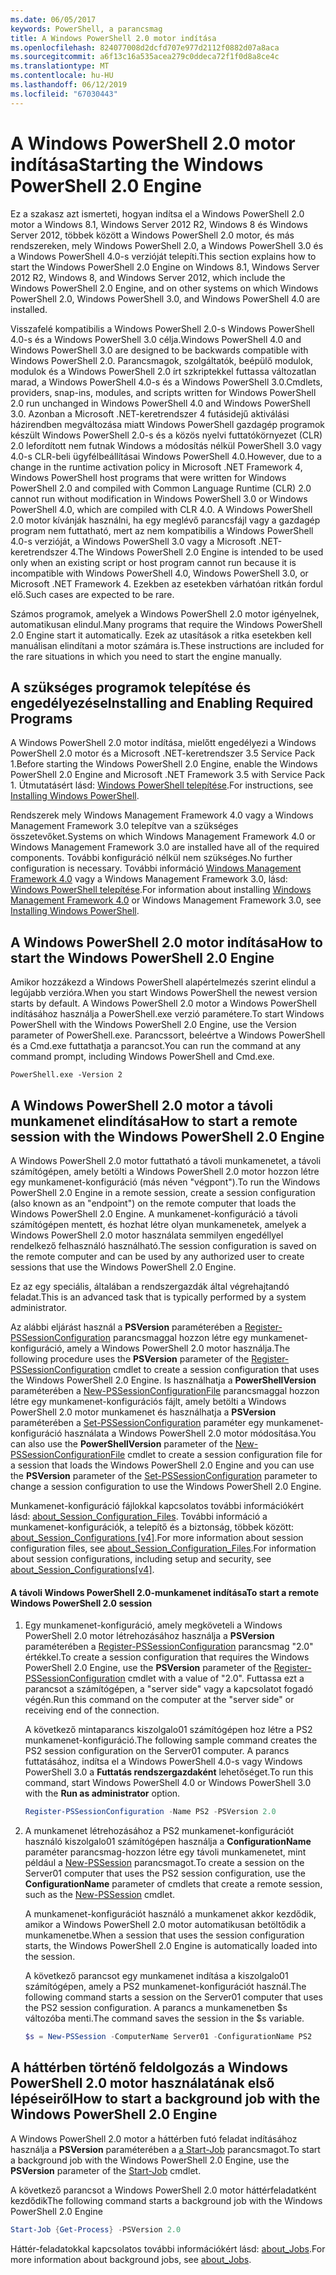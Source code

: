 ```yaml
---
ms.date: 06/05/2017
keywords: PowerShell, a parancsmag
title: A Windows PowerShell 2.0 motor indítása
ms.openlocfilehash: 824077008d2dcfd707e977d2112f0882d07a8aca
ms.sourcegitcommit: a6f13c16a535acea279c0ddeca72f1f0d8a8ce4c
ms.translationtype: MT
ms.contentlocale: hu-HU
ms.lasthandoff: 06/12/2019
ms.locfileid: "67030443"
---
```

# <a name="starting-the-windows-powershell-20-engine"></a><span data-ttu-id="5e6c6-103">A Windows PowerShell 2.0 motor indítása</span><span class="sxs-lookup"><span data-stu-id="5e6c6-103">Starting the Windows PowerShell 2.0 Engine</span></span>

<span data-ttu-id="5e6c6-104">Ez a szakasz azt ismerteti, hogyan indítsa el a Windows PowerShell 2.0 motor a Windows 8.1, Windows Server 2012 R2, Windows 8 és Windows Server 2012, többek között a Windows PowerShell 2.0 motor, és más rendszereken, mely Windows PowerShell 2.0, a Windows PowerShell 3.0 és a Windows PowerShell 4.0-s verzióját telepíti.</span><span class="sxs-lookup"><span data-stu-id="5e6c6-104">This section explains how to start the Windows PowerShell 2.0 Engine on Windows 8.1, Windows Server 2012 R2, Windows 8, and Windows Server 2012, which include the Windows PowerShell 2.0 Engine, and on other systems on which Windows PowerShell 2.0, Windows PowerShell 3.0, and Windows PowerShell 4.0 are installed.</span></span>

<span data-ttu-id="5e6c6-105">Visszafelé kompatibilis a Windows PowerShell 2.0-s Windows PowerShell 4.0-s és a Windows PowerShell 3.0 célja.</span><span class="sxs-lookup"><span data-stu-id="5e6c6-105">Windows PowerShell 4.0 and Windows PowerShell 3.0 are designed to be backwards compatible with Windows PowerShell 2.0.</span></span> <span data-ttu-id="5e6c6-106">Parancsmagok, szolgáltatók, beépülő modulok, modulok és a Windows PowerShell 2.0 írt szkriptekkel futtassa változatlan marad, a Windows PowerShell 4.0-s és a Windows PowerShell 3.0.</span><span class="sxs-lookup"><span data-stu-id="5e6c6-106">Cmdlets, providers, snap-ins, modules, and scripts written for Windows PowerShell 2.0 run unchanged in Windows PowerShell 4.0 and Windows PowerShell 3.0.</span></span> <span data-ttu-id="5e6c6-107">Azonban a Microsoft .NET-keretrendszer 4 futásidejű aktiválási házirendben megváltozása miatt Windows PowerShell gazdagép programok készült Windows PowerShell 2.0-s és a közös nyelvi futtatókörnyezet (CLR) 2.0 lefordított nem futnak Windows a módosítás nélkül PowerShell 3.0 vagy 4.0-s CLR-beli ügyfélbeállításai Windows PowerShell 4.0.</span><span class="sxs-lookup"><span data-stu-id="5e6c6-107">However, due to a change in the runtime activation policy in Microsoft .NET Framework 4, Windows PowerShell host programs that were written for Windows PowerShell 2.0 and compiled with Common Language Runtime (CLR) 2.0 cannot run without modification in Windows PowerShell 3.0 or Windows PowerShell 4.0, which are compiled with CLR 4.0.</span></span> <span data-ttu-id="5e6c6-108">A Windows PowerShell 2.0 motor kívánják használni, ha egy meglévő parancsfájl vagy a gazdagép program nem futtatható, mert az nem kompatibilis a Windows PowerShell 4.0-s verzióját, a Windows PowerShell 3.0 vagy a Microsoft .NET-keretrendszer 4.</span><span class="sxs-lookup"><span data-stu-id="5e6c6-108">The Windows PowerShell 2.0 Engine is intended to be used only when an existing script or host program cannot run because it is incompatible with Windows PowerShell 4.0, Windows PowerShell 3.0, or Microsoft .NET Framework 4.</span></span> <span data-ttu-id="5e6c6-109">Ezekben az esetekben várhatóan ritkán fordul elő.</span><span class="sxs-lookup"><span data-stu-id="5e6c6-109">Such cases are expected to be rare.</span></span>

<span data-ttu-id="5e6c6-110">Számos programok, amelyek a Windows PowerShell 2.0 motor igényelnek, automatikusan elindul.</span><span class="sxs-lookup"><span data-stu-id="5e6c6-110">Many programs that require the Windows PowerShell 2.0 Engine start it automatically.</span></span> <span data-ttu-id="5e6c6-111">Ezek az utasítások a ritka esetekben kell manuálisan elindítani a motor számára is.</span><span class="sxs-lookup"><span data-stu-id="5e6c6-111">These instructions are included for the rare situations in which you need to start the engine manually.</span></span>

## <a name="installing-and-enabling-required-programs"></a><span data-ttu-id="5e6c6-112">A szükséges programok telepítése és engedélyezése</span><span class="sxs-lookup"><span data-stu-id="5e6c6-112">Installing and Enabling Required Programs</span></span>

<span data-ttu-id="5e6c6-113">A Windows PowerShell 2.0 motor indítása, mielőtt engedélyezi a Windows PowerShell 2.0 motor és a Microsoft .NET-keretrendszer 3.5 Service Pack 1.</span><span class="sxs-lookup"><span data-stu-id="5e6c6-113">Before starting the Windows PowerShell 2.0 Engine, enable the Windows PowerShell 2.0 Engine and Microsoft .NET Framework 3.5 with Service Pack 1.</span></span> <span data-ttu-id="5e6c6-114">Útmutatásért lásd: [Windows PowerShell telepítése](../install/Installing-Windows-PowerShell.md).</span><span class="sxs-lookup"><span data-stu-id="5e6c6-114">For instructions, see [Installing Windows PowerShell](../install/Installing-Windows-PowerShell.md).</span></span>

<span data-ttu-id="5e6c6-115">Rendszerek mely Windows Management Framework 4.0 vagy a Windows Management Framework 3.0 telepítve van a szükséges összetevőket.</span><span class="sxs-lookup"><span data-stu-id="5e6c6-115">Systems on which Windows Management Framework 4.0 or Windows Management Framework 3.0 are installed have all of the required components.</span></span> <span data-ttu-id="5e6c6-116">További konfiguráció nélkül nem szükséges.</span><span class="sxs-lookup"><span data-stu-id="5e6c6-116">No further configuration is necessary.</span></span> <span data-ttu-id="5e6c6-117">További információ [Windows Management Framework 4.0](https://go.microsoft.com/fwlink/?LinkID=293881) vagy a Windows Management Framework 3.0, lásd: [Windows PowerShell telepítése](../install/Installing-Windows-PowerShell.md).</span><span class="sxs-lookup"><span data-stu-id="5e6c6-117">For information about installing [Windows Management Framework 4.0](https://go.microsoft.com/fwlink/?LinkID=293881) or Windows Management Framework 3.0, see [Installing Windows PowerShell](../install/Installing-Windows-PowerShell.md).</span></span>

## <a name="how-to-start-the-windows-powershell-20-engine"></a><span data-ttu-id="5e6c6-118">A Windows PowerShell 2.0 motor indítása</span><span class="sxs-lookup"><span data-stu-id="5e6c6-118">How to start the Windows PowerShell 2.0 Engine</span></span>

<span data-ttu-id="5e6c6-119">Amikor hozzákezd a Windows PowerShell alapértelmezés szerint elindul a legújabb verzióra.</span><span class="sxs-lookup"><span data-stu-id="5e6c6-119">When you start Windows PowerShell the newest version starts by default.</span></span> <span data-ttu-id="5e6c6-120">A Windows PowerShell 2.0 motor a Windows PowerShell indításához használja a PowerShell.exe verzió paramétere.</span><span class="sxs-lookup"><span data-stu-id="5e6c6-120">To start Windows PowerShell with the Windows PowerShell 2.0 Engine, use the Version parameter of PowerShell.exe.</span></span> <span data-ttu-id="5e6c6-121">Parancssort, beleértve a Windows PowerShell és a Cmd.exe futtathatja a parancsot.</span><span class="sxs-lookup"><span data-stu-id="5e6c6-121">You can run the command at any command prompt, including Windows PowerShell and Cmd.exe.</span></span>

```
PowerShell.exe -Version 2
```

## <a name="how-to-start-a-remote-session-with-the-windows-powershell-20-engine"></a><span data-ttu-id="5e6c6-122">A Windows PowerShell 2.0 motor a távoli munkamenet elindítása</span><span class="sxs-lookup"><span data-stu-id="5e6c6-122">How to start a remote session with the Windows PowerShell 2.0 Engine</span></span>

<span data-ttu-id="5e6c6-123">A Windows PowerShell 2.0 motor futtatható a távoli munkamenetet, a távoli számítógépen, amely betölti a Windows PowerShell 2.0 motor hozzon létre egy munkamenet-konfiguráció (más néven "végpont").</span><span class="sxs-lookup"><span data-stu-id="5e6c6-123">To run the Windows PowerShell 2.0 Engine in a remote session, create a session configuration (also known as an "endpoint") on the remote computer that loads the Windows PowerShell 2.0 Engine.</span></span> <span data-ttu-id="5e6c6-124">A munkamenet-konfiguráció a távoli számítógépen mentett, és hozhat létre olyan munkamenetek, amelyek a Windows PowerShell 2.0 motor használata semmilyen engedéllyel rendelkező felhasználó használható.</span><span class="sxs-lookup"><span data-stu-id="5e6c6-124">The session configuration is saved on the remote computer and can be used by any authorized user to create sessions that use the Windows PowerShell 2.0 Engine.</span></span>

<span data-ttu-id="5e6c6-125">Ez az egy speciális, általában a rendszergazdák által végrehajtandó feladat.</span><span class="sxs-lookup"><span data-stu-id="5e6c6-125">This is an advanced task that is typically performed by a system administrator.</span></span>

<span data-ttu-id="5e6c6-126">Az alábbi eljárást használ a **PSVersion** paraméterében a [Register-PSSessionConfiguration](https://technet.microsoft.com/library/e9152ae2-bd6d-4056-9bc7-dc1893aa29ea) parancsmaggal hozzon létre egy munkamenet-konfiguráció, amely a Windows PowerShell 2.0 motor használja.</span><span class="sxs-lookup"><span data-stu-id="5e6c6-126">The following procedure uses the **PSVersion** parameter of the [Register-PSSessionConfiguration](https://technet.microsoft.com/library/e9152ae2-bd6d-4056-9bc7-dc1893aa29ea) cmdlet to create a session configuration that uses the Windows PowerShell 2.0 Engine.</span></span> <span data-ttu-id="5e6c6-127">Is használhatja a **PowerShellVersion** paraméterében a [New-PSSessionConfigurationFile](https://technet.microsoft.com/library/5f3e3633-6e90-479c-aea9-ba45a1954866) parancsmaggal hozzon létre egy munkamenet-konfigurációs fájlt, amely betölti a Windows PowerShell 2.0 motor munkamenet és használhatja a **PSVersion** paraméterében a [Set-PSSessionConfiguration](https://technet.microsoft.com/library/b21fbad3-1759-4260-b206-dcb8431cd6ea) paraméter egy munkamenet-konfiguráció használata a Windows PowerShell 2.0 motor módosítása.</span><span class="sxs-lookup"><span data-stu-id="5e6c6-127">You can also use the **PowerShellVersion** parameter of the [New-PSSessionConfigurationFile](https://technet.microsoft.com/library/5f3e3633-6e90-479c-aea9-ba45a1954866) cmdlet to create a session configuration file for a session that loads the Windows PowerShell 2.0 Engine and you can use the **PSVersion** parameter of the [Set-PSSessionConfiguration](https://technet.microsoft.com/library/b21fbad3-1759-4260-b206-dcb8431cd6ea) parameter to change a session configuration to use the Windows PowerShell 2.0 Engine.</span></span>

<span data-ttu-id="5e6c6-128">Munkamenet-konfiguráció fájlokkal kapcsolatos további információkért lásd: [about_Session_Configuration_Files](https://technet.microsoft.com/library/c7217447-1ebf-477b-a8ef-4dbe9a1473b8). További információ a munkamenet-konfigurációk, a telepítő és a biztonság, többek között: [about_Session_Configurations [v4]](https://technet.microsoft.com/library/a2fbe12a-350c-4d04-be50-24102824e3ab).</span><span class="sxs-lookup"><span data-stu-id="5e6c6-128">For more information about session configuration files, see [about_Session_Configuration_Files](https://technet.microsoft.com/library/c7217447-1ebf-477b-a8ef-4dbe9a1473b8).For information about session configurations, including setup and security, see [about_Session_Configurations[v4]](https://technet.microsoft.com/library/a2fbe12a-350c-4d04-be50-24102824e3ab).</span></span>

#### <a name="to-start-a-remote-windows-powershell-20-session"></a><span data-ttu-id="5e6c6-129">A távoli Windows PowerShell 2.0-munkamenet indítása</span><span class="sxs-lookup"><span data-stu-id="5e6c6-129">To start a remote Windows PowerShell 2.0 session</span></span>

1. <span data-ttu-id="5e6c6-130">Egy munkamenet-konfiguráció, amely megköveteli a Windows PowerShell 2.0 motor létrehozásához használja a **PSVersion** paraméterében a [Register-PSSessionConfiguration](https://technet.microsoft.com/library/e9152ae2-bd6d-4056-9bc7-dc1893aa29ea) parancsmag "2.0" értékkel.</span><span class="sxs-lookup"><span data-stu-id="5e6c6-130">To create a session configuration that requires the Windows PowerShell 2.0 Engine, use the **PSVersion** parameter of the [Register-PSSessionConfiguration](https://technet.microsoft.com/library/e9152ae2-bd6d-4056-9bc7-dc1893aa29ea) cmdlet with a value of "2.0".</span></span> <span data-ttu-id="5e6c6-131">Futtassa ezt a parancsot a számítógépen, a "server side" vagy a kapcsolatot fogadó végén.</span><span class="sxs-lookup"><span data-stu-id="5e6c6-131">Run this command on the computer at the "server side" or receiving end of the connection.</span></span>

   <span data-ttu-id="5e6c6-132">A következő mintaparancs kiszolgalo01 számítógépen hoz létre a PS2 munkamenet-konfiguráció.</span><span class="sxs-lookup"><span data-stu-id="5e6c6-132">The following sample command creates the PS2 session configuration on the Server01 computer.</span></span> <span data-ttu-id="5e6c6-133">A parancs futtatásához, indítsa el a Windows PowerShell 4.0-s vagy Windows PowerShell 3.0 a **Futtatás rendszergazdaként** lehetőséget.</span><span class="sxs-lookup"><span data-stu-id="5e6c6-133">To run this command, start Windows PowerShell 4.0 or Windows PowerShell 3.0 with the **Run as administrator** option.</span></span>

   ```powershell
   Register-PSSessionConfiguration -Name PS2 -PSVersion 2.0
   ```

2. <span data-ttu-id="5e6c6-134">A munkamenet létrehozásához a PS2 munkamenet-konfigurációt használó kiszolgalo01 számítógépen használja a **ConfigurationName** paraméter parancsmag-hozzon létre egy távoli munkamenetet, mint például a [New-PSSession](https://technet.microsoft.com/library/76f6628c-054c-4eda-ba7a-a6f28daaa26f) parancsmagot.</span><span class="sxs-lookup"><span data-stu-id="5e6c6-134">To create a session on the Server01 computer that uses the PS2 session configuration, use the **ConfigurationName** parameter of cmdlets that create a remote session, such as the [New-PSSession](https://technet.microsoft.com/library/76f6628c-054c-4eda-ba7a-a6f28daaa26f) cmdlet.</span></span>

   <span data-ttu-id="5e6c6-135">A munkamenet-konfigurációt használó a munkamenet akkor kezdődik, amikor a Windows PowerShell 2.0 motor automatikusan betöltődik a munkamenetbe.</span><span class="sxs-lookup"><span data-stu-id="5e6c6-135">When a session that uses the session configuration starts, the Windows PowerShell 2.0 Engine is automatically loaded into the session.</span></span>

   <span data-ttu-id="5e6c6-136">A következő parancsot egy munkamenet indítása a kiszolgalo01 számítógépen, amely a PS2 munkamenet-konfigurációt használ.</span><span class="sxs-lookup"><span data-stu-id="5e6c6-136">The following command starts a session on the Server01 computer that uses the PS2 session configuration.</span></span> <span data-ttu-id="5e6c6-137">A parancs a munkamenetben $s változóba menti.</span><span class="sxs-lookup"><span data-stu-id="5e6c6-137">The command saves the session in the $s variable.</span></span>

   ```powershell
   $s = New-PSSession -ComputerName Server01 -ConfigurationName PS2
   ```

## <a name="how-to-start-a-background-job-with-the-windows-powershell-20-engine"></a><span data-ttu-id="5e6c6-138">A háttérben történő feldolgozás a Windows PowerShell 2.0 motor használatának első lépéseiről</span><span class="sxs-lookup"><span data-stu-id="5e6c6-138">How to start a background job with the Windows PowerShell 2.0 Engine</span></span>

<span data-ttu-id="5e6c6-139">A Windows PowerShell 2.0 motor a háttérben futó feladat indításához használja a **PSVersion** paraméterében a [a Start-Job](https://technet.microsoft.com/library/2bc04935-0deb-4ec0-b856-d7290cca6442) parancsmagot.</span><span class="sxs-lookup"><span data-stu-id="5e6c6-139">To start a background job with the Windows PowerShell 2.0 Engine, use the **PSVersion** parameter of the [Start-Job](https://technet.microsoft.com/library/2bc04935-0deb-4ec0-b856-d7290cca6442) cmdlet.</span></span>

<span data-ttu-id="5e6c6-140">A következő parancsot a Windows PowerShell 2.0 motor háttérfeladatként kezdődik</span><span class="sxs-lookup"><span data-stu-id="5e6c6-140">The following command starts a background job with the Windows PowerShell 2.0 Engine</span></span>

```powershell
Start-Job {Get-Process} -PSVersion 2.0
```

<span data-ttu-id="5e6c6-141">Háttér-feladatokkal kapcsolatos további információkért lásd: [about_Jobs](/powershell/module/microsoft.powershell.core/about/about_jobs).</span><span class="sxs-lookup"><span data-stu-id="5e6c6-141">For more information about background jobs, see [about_Jobs](/powershell/module/microsoft.powershell.core/about/about_jobs).</span></span>
